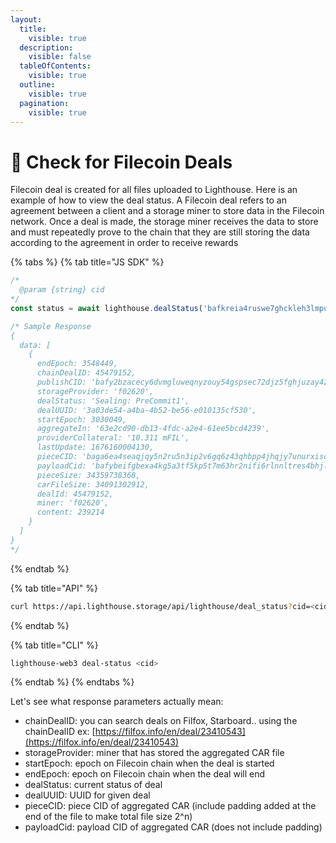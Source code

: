 ```yaml
---
layout:
  title:
    visible: true
  description:
    visible: false
  tableOfContents:
    visible: true
  outline:
    visible: true
  pagination:
    visible: true
---
```


# 💾 Check for Filecoin Deals

Filecoin deal is created for all files uploaded to Lighthouse. Here is an example of how to view the deal status. A Filecoin deal refers to an agreement between a client and a storage miner to store data in the Filecoin network. Once a deal is made, the storage miner receives the data to store and must repeatedly prove to the chain that they are still storing the data according to the agreement in order to receive rewards

{% tabs %}
{% tab title="JS SDK" %}
```javascript
/*
  @param {string} cid
*/
const status = await lighthouse.dealStatus('bafkreia4ruswe7ghckleh3lmpujo5asrnd7hrtu5r23zjk2robpcoend34')

/* Sample Response
{
  data: [
    {
      endEpoch: 3548449,
      chainDealID: 45479152,
      publishCID: 'bafy2bzacecy6dvmgluweqnyzouy54gspsec72djz5fghjuzay42cmyfw7rztc',
      storageProvider: 'f02620',
      dealStatus: 'Sealing: PreCommit1',
      dealUUID: '3a03de54-a4ba-4b52-be56-e010135cf530',
      startEpoch: 3030049,
      aggregateIn: '63e2cd90-db13-4fdc-a2e4-61ee5bcd4239',
      providerCollateral: '10.311 mFIL',
      lastUpdate: 1676160004130,
      pieceCID: 'baga6ea4seaqjqy5n2ru5n3ip2v6gq6z43qhbpp4jhqjy7unurxiscolooh2vyfq',
      payloadCid: 'bafybeifgbexa4kg5a3tf5kp5t7m63hr2nifi6rlnnltres4bhjl7u43ljm',
      pieceSize: 34359738368,
      carFileSize: 34091302912,
      dealId: 45479152,
      miner: 'f02620',
      content: 239214
    }
  ]
}
*/
```
{% endtab %}

{% tab title="API" %}
```bash
curl https://api.lighthouse.storage/api/lighthouse/deal_status?cid=<cid>
```
{% endtab %}

{% tab title="CLI" %}
```bash
lighthouse-web3 deal-status <cid>
```
{% endtab %}
{% endtabs %}

Let's see what response parameters actually mean:

* chainDealID: you can search deals on Filfox, Starboard.. using the chainDealID ex: [https://filfox.info/en/deal/23410543](https://filfox.info/en/deal/23410543)
* storageProvider: miner that has stored the aggregated CAR file
* startEpoch: epoch on Filecoin chain when the deal is started
* endEpoch: epoch on Filecoin chain when the deal will end
* dealStatus: current status of deal
* dealUUID: UUID for given deal
* pieceCID: piece CID of aggregated CAR (include padding added at the end of the file to make total file size 2^n)
* payloadCid: payload CID of aggregated CAR (does not include padding)
